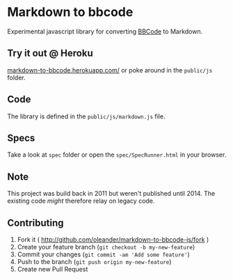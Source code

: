 # Markdown to bbcode

Experimental javascript library for converting [BBCode](http://sv.wikipedia.org/wiki/BBCode) 
to Markdown.

## Try it out @ Heroku

[markdown-to-bbcode.herokuapp.com/](http://markdown-to-bbcode.herokuapp.com/) 
or poke around in the `public/js` folder.

## Code

The library is defined in the `public/js/markdown.js` file.

## Specs

Take a look at `spec` folder or open the `spec/SpecRunner.html` in your browser.

## Note

This project was build back in 2011 but weren't published until 2014.
The existing code *might* therefore relay on legacy code.

## Contributing

1. Fork it ( http://github.com/oleander/markdown-to-bbcode-js/fork )
2. Create your feature branch (`git checkout -b my-new-feature`)
3. Commit your changes (`git commit -am 'Add some feature'`)
4. Push to the branch (`git push origin my-new-feature`)
5. Create new Pull Request